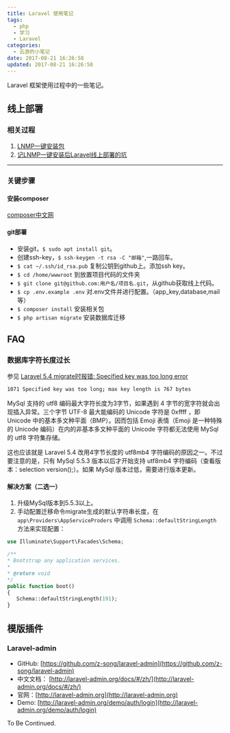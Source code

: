 ```yaml
---
title: Laravel 使用笔记
tags:
  - php
  - 学习
  - Laravel
categories:
  - 云游的小笔记
date: 2017-08-21 16:26:58
updated: 2017-08-21 16:26:58
---
```


Laravel 框架使用过程中的一些笔记。

<!-- more -->

## 线上部署

### 相关过程

1. [LNMP一键安装包](https://yunyoujun.cn/2017/08/20/lnmp%e4%b8%80%e9%94%ae%e5%ae%89%e8%a3%85%e5%8c%85/)
2. [记LNMP一键安装后Laravel线上部署的坑](https://yunyoujun.cn/2017/08/20/%e8%ae%b0laravel%e7%ba%bf%e4%b8%8a%e9%83%a8%e7%bd%b2%e7%9a%84%e5%9d%91/)

* * *

### 关键步骤

#### 安装composer

[composer中文网](http://www.phpcomposer.com/)

#### git部署

- 安装git，`$ sudo apt install git`。
- 创建ssh-key，`$ ssh-keygen -t rsa -C "邮箱"`,一路回车。
- `$ cat ~/.ssh/id_rsa.pub` 复制公钥到github上。添加ssh key。
- `$ cd /home/wwwroot` 到放置项目代码的文件夹
- `$ git clone git@github.com:用户名/项目名.git`，从github获取线上代码。
- `$ cp .env.example .env` 对.env文件并进行配置。（app_key,database,mail等）
- `$ composer install` 安装相关包
- `$ php artisan migrate` 安装数据库迁移

## FAQ

### 数据库字符长度过长

参见 [Laravel 5.4 migrate时报错: Specified key was too long error](https://segmentfault.com/a/1190000008416200)

```sh
1071 Specified key was too long; max key length is 767 bytes
```

MySql 支持的 utf8 编码最大字符长度为3字节，如果遇到 4 字节的宽字符就会出现插入异常。三个字节 UTF-8 最大能编码的 Unicode 字符是 0xffff ，即 Unicode 中的基本多文种平面（BMP）。因而包括 Emoji 表情（Emoji 是一种特殊的 Unicode 编码）在内的非基本多文种平面的 Unicode 字符都无法使用 MySql 的 utf8 字符集存储。

这也应该就是 Laravel 5.4 改用4字节长度的 utf8mb4 字符编码的原因之一。不过要注意的是，只有 MySql 5.5.3 版本以后才开始支持 utf8mb4 字符编码（查看版本：selection version();）。如果 MySql 版本过低，需要进行版本更新。

#### 解决方案（二选一）

1. 升级MySql版本到5.5.3以上。
2. 手动配置迁移命令migrate生成的默认字符串长度，在 `app\Providers\AppServiceProders` 中调用 `Schema::defaultStringLength` 方法来实现配置：

```php
use Illuminate\Support\Facades\Schema;

/**
* Bootstrap any application services.
*
* @return void
*/
public function boot()
{
   Schema::defaultStringLength(191);
}
```

## 模版插件

### Laravel-admin

- GitHub: [https://github.com/z-song/laravel-admin](https://github.com/z-song/laravel-admin)
- 中文文档： [http://laravel-admin.org/docs/#/zh/](http://laravel-admin.org/docs/#/zh/)
- 官网：[http://laravel-admin.org](http://laravel-admin.org)
- Demo: [http://laravel-admin.org/demo/auth/login](http://laravel-admin.org/demo/auth/login)

To Be Continued.
